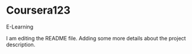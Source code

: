 # Coursera123
E-Learning

I am editing the README file. Adding some more details about the project description.

